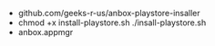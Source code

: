 -   github.com/geeks-r-us/anbox-playstore-insaller
-   chmod +x install-playstore.sh
    ./insall-playstore.sh
-   anbox.appmgr
